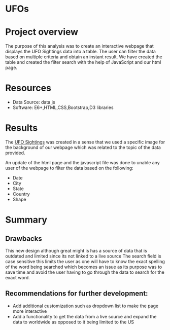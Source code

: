 # UFOs
# Project overview
The purpose of this analysis was to create an interactive webpage that displays the UFO Sightings data into a table. The user can filter the data based on multiple criteria and obtain an instant result.
We have created the table and created the filter search with the help of JavaScript and our html page.

# Resources
- Data Source: data.js
- Software: E6+,HTML,CSS,Bootstrap,D3 libraries

# Results

The [UFO Sightings](index.html) was created in a sense that we used a specific image for the background of our webpage which was related to the topic of the data provided.

An update of the html page and the javascript file was done to unable any user of the webpage to filter the data based on the following:

- Date
- City
- State
- Country
- Shape
# Summary

## Drawbacks

This new design although great might is has a source of data that is outdated and limited since its not linked to a live source
The search field is case sensitive this limits the user as one will have to know the exact spelling of the word being searched which becomes an issue as its purpose was to save time and avoid the user having to go through the data to search for the exact word.

## Recommendations for further development:

- Add additional customization such as dropdown list to make the page more interactive
- Add a functionality to get the data from a live source and expand the data to worldwide as opposed to it being limited to the US





